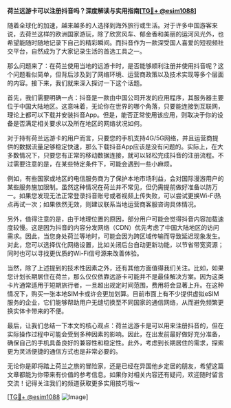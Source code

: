 **荷兰远游卡可以注册抖音吗？深度解读与实用指南[[TG💪+ @esim1088](https://t.me/s/esim1088)]**

随着全球化的加速，越来越多的人选择到海外旅行或生活。对于许多中国游客来说，去荷兰这样的欧洲国家游玩，除了欣赏风车、郁金香和美丽的运河风光外，也希望能随时随地记录下自己的精彩瞬间。而抖音作为一款深受国人喜爱的短视频社交平台，自然成为了大家记录生活的首选工具之一。

那么问题来了：在荷兰使用当地的远游卡时，是否能够顺利注册并使用抖音呢？这个问题看似简单，但背后涉及到了网络环境、运营商政策以及技术实现等多个层面的内容。接下来，我们就来深入探讨一下这个话题。

首先，我们需要明确一点：抖音是一款由中国公司开发的应用程序，其服务器主要位于中国大陆地区。这意味着，无论你在世界的哪个角落，只要能连接到互联网，理论上都可以下载并安装抖音App。但是，能否正常使用该应用，则取决于你的设备是否满足相关要求以及所在地区的网络状况如何。

对于持有荷兰远游卡的用户而言，只要您的手机支持4G/5G网络，并且运营商提供的数据流量足够稳定快速，那么下载抖音App应该是没有问题的。实际上，在大多数情况下，只要您有正常的移动数据连接，就可以轻松完成抖音的注册流程。不过需要注意的是，在某些特定条件下，可能会遇到一些小麻烦。

例如，有些国家或地区的电信服务商为了保护本地市场利益，会对国际漫游用户的某些服务施加限制。虽然这种情况在荷兰并不常见，但仍需提前做好准备以防万一。如果您发现无法正常登录抖音账号或者视频上传失败，可以尝试更换Wi-Fi热点再试一次；如果依然无效，则建议联系当地运营商客服咨询具体情况。

另外，值得注意的是，由于地理位置的原因，部分用户可能会觉得抖音内容加载速度较慢。这是因为抖音的内容分发网络（CDN）优先考虑了中国大陆地区的访问需求。因此，当您身处荷兰等地时，可能会因为跨区域传输而导致延迟现象发生。对此，您可以选择优化网络设置，比如关闭后台自动更新功能，以节省带宽资源；同时也可以寻找更优质的Wi-Fi信号源来改善体验。

当然，除了上述提到的技术性因素之外，还有其他方面值得我们关注。比如，如果您计划长期居住在荷兰，那么仅仅依靠远游卡可能并不是最佳解决方案。因为这类卡片通常适用于短期旅行者，一旦超出规定时间范围，费用将会显著上升。在这种情况下，购买一张本地SIM卡或许会更加划算。目前市面上有不少提供虚拟eSIM服务的企业，它们能够帮助用户无缝切换至不同国家的通信网络，从而避免频繁更换实体卡带来的不便。

最后，让我们总结一下本文的核心观点：荷兰远游卡是可以用来注册抖音的，但在实际操作过程中可能会受到多种因素的影响。因此，在出发前最好做好充分准备，确保自己的手机具备良好的兼容性和稳定性。此外，考虑到长期居住的需求，探索更为灵活便捷的通信方式也是非常必要的。

无论你是即将踏上荷兰之旅的冒险家，还是已经在异国他乡定居的朋友，希望这篇文章都能为你带来有价值的参考信息。如果你对相关内容还有疑问，欢迎随时留言交流！记得关注我们的频道获取更多实用技巧哦～

[[TG💪+ @esim1088](https://t.me/s/esim1088) ![Image](https://i.postimg.cc/4NQfJmqS/Snipaste-2025-05-13-00-14-12.png)]